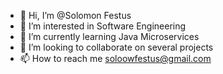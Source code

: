 - 👋 Hi, I’m @Solomon Festus
- 👀 I’m interested in Software Engineering
- 🌱 I’m currently learning Java Microservices
- 💞️ I’m looking to collaborate on several projects
- 📫 How to reach me soloowfestus@gmail.com

<!---
Solomon-254/Solomon-254 is a ✨ special ✨ repository because its `README.md` (this file) appears on your GitHub profile.
You can click the Preview link to take a look at your changes.
--->

